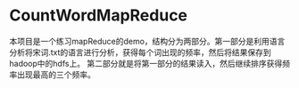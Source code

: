 # CountWordMapReduce
本项目是一个练习mapReduce的demo，结构分为两部分。第一部分是利用语言分析将宋词.txt的语言进行分析，获得每个词出现的频率，然后将结果保存到hadoop中的hdfs上。
第二部分就是将第一部分的结果读入，然后继续排序获得频率出现最高的三个频率。
